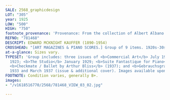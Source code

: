 ```yaml
---
SALE: 2568_graphicdesign
LOT: "305"
year: 1925
LOW: "500"
HIGH: "750"
footnote_provenance: 'Provenance: From the collection of Albert Albano.'
REFNO: "781468"
DESCRIPT: EDWARD MCKNIGHT KAUFFER (1890-1954)
CROSSHEAD: "[ART MAGAZINES & PIANO SCORES.] Group of 9 items. 1920s-30s."
at-a-glance: Sizes vary.
TYPESET: 'Group includes: three issues of <b>Commercial Art</b> July 1927 (2) & December
  1923; <b>The Studio</b> January 1929; <b>Suite Fantastique for Piano</b> (1924);
  <b>Checkmate / Ballet by Arthur Bliss</b> (1937); and <b>Gebrauchsgraphik</b> October
  1933 and March 1937 (issue & additional cover). Images available upon request.'
FOOTNOTE: Condition varies, generally B+.
images:
- "/v1618516770/2568/781468_VIEW_03_02.jpg"

---
```

